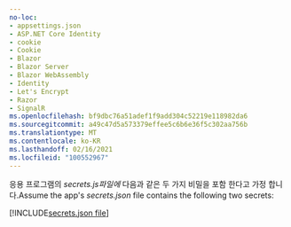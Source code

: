 ```yaml
---
no-loc:
- appsettings.json
- ASP.NET Core Identity
- cookie
- Cookie
- Blazor
- Blazor Server
- Blazor WebAssembly
- Identity
- Let's Encrypt
- Razor
- SignalR
ms.openlocfilehash: bf9dbc76a51adef1f9add304c52219e118982da6
ms.sourcegitcommit: a49c47d5a573379effee5c6b6e36f5c302aa756b
ms.translationtype: MT
ms.contentlocale: ko-KR
ms.lasthandoff: 02/16/2021
ms.locfileid: "100552967"
---
```

<span data-ttu-id="2975f-101">응용 프로그램의 *secrets.js파일에* 다음과 같은 두 가지 비밀을 포함 한다고 가정 합니다.</span><span class="sxs-lookup"><span data-stu-id="2975f-101">Assume the app's *secrets.json* file contains the following two secrets:</span></span>

[!INCLUDE[secrets.json file](secrets-json-file.md)]
